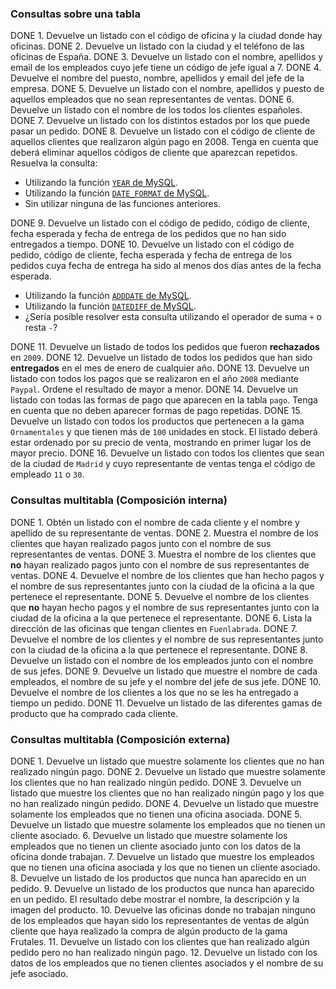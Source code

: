 ### Consultas sobre una tabla

DONE 1. Devuelve un listado con el código de oficina y la ciudad donde hay oficinas.
DONE 2. Devuelve un listado con la ciudad y el teléfono de las oficinas de España.
DONE 3. Devuelve un listado con el nombre, apellidos y email de los empleados cuyo jefe tiene un código de jefe igual a 7.
DONE 4. Devuelve el nombre del puesto, nombre, apellidos y email del jefe de la empresa.
DONE 5. Devuelve un listado con el nombre, apellidos y puesto de aquellos empleados que no sean representantes de ventas.
DONE 6. Devuelve un listado con el nombre de los todos los clientes españoles.
DONE 7. Devuelve un listado con los distintos estados por los que puede pasar un pedido.
DONE 8. Devuelve un listado con el código de cliente de aquellos clientes que realizaron algún pago en 2008. Tenga en cuenta que deberá eliminar aquellos códigos de cliente que aparezcan repetidos. Resuelva la consulta:

- Utilizando la función [`YEAR` de MySQL](https://dev.mysql.com/doc/refman/5.5/en/date-and-time-functions.html#function_year).
- Utilizando la función [`DATE_FORMAT` de MySQL](https://dev.mysql.com/doc/refman/5.5/en/date-and-time-functions.html#function_date-format).
- Sin utilizar ninguna de las funciones anteriores.

DONE 9. Devuelve un listado con el código de pedido, código de cliente, fecha esperada y fecha de entrega de los pedidos que no han sido entregados a tiempo.
DONE 10. Devuelve un listado con el código de pedido, código de cliente, fecha esperada y fecha de entrega de los pedidos cuya fecha de entrega ha sido al menos dos días antes de la fecha esperada.

- Utilizando la función [`ADDDATE` de MySQL](https://dev.mysql.com/doc/refman/5.5/en/date-and-time-functions.html#function_adddate).
- Utilizando la función [`DATEDIFF` de MySQL](https://dev.mysql.com/doc/refman/5.5/en/date-and-time-functions.html#function_datediff).
- ¿Sería posible resolver esta consulta utilizando el operador de suma `+` o resta `-`?

DONE 11. Devuelve un listado de todos los pedidos que fueron **rechazados** en `2009`.
DONE 12. Devuelve un listado de todos los pedidos que han sido **entregados** en el mes de enero de cualquier año.
DONE 13. Devuelve un listado con todos los pagos que se realizaron en el año `2008` mediante `Paypal`. Ordene el resultado de mayor a menor.
DONE 14. Devuelve un listado con todas las formas de pago que aparecen en la tabla `pago`. Tenga en cuenta que no deben aparecer formas de pago repetidas.
DONE 15. Devuelve un listado con todos los productos que pertenecen a la gama `Ornamentales` y que tienen más de `100` unidades en stock. El listado deberá estar ordenado por su precio de venta, mostrando en primer lugar los de mayor precio.
DONE 16. Devuelve un listado con todos los clientes que sean de la ciudad de `Madrid` y cuyo representante de ventas tenga el código de empleado `11` o `30`.

### Consultas multitabla (Composición interna)

DONE 1. Obtén un listado con el nombre de cada cliente y el nombre y apellido de su representante de ventas.
DONE 2. Muestra el nombre de los clientes que hayan realizado pagos junto con el nombre de sus representantes de ventas.
DONE 3. Muestra el nombre de los clientes que **no** hayan realizado pagos junto con el nombre de sus representantes de ventas.
DONE 4. Devuelve el nombre de los clientes que han hecho pagos y el nombre de sus representantes junto con la ciudad de la oficina a la que pertenece el representante.
DONE 5. Devuelve el nombre de los clientes que **no** hayan hecho pagos y el nombre de sus representantes junto con la ciudad de la oficina a la que pertenece el representante.
DONE 6. Lista la dirección de las oficinas que tengan clientes en `Fuenlabrada`.
DONE 7. Devuelve el nombre de los clientes y el nombre de sus representantes junto con la ciudad de la oficina a la que pertenece el representante.
DONE 8. Devuelve un listado con el nombre de los empleados junto con el nombre de sus jefes.
DONE 9. Devuelve un listado que muestre el nombre de cada empleados, el nombre de su jefe y el nombre del jefe de sus jefe.
DONE 10. Devuelve el nombre de los clientes a los que no se les ha entregado a tiempo un pedido.
DONE 11. Devuelve un listado de las diferentes gamas de producto que ha comprado cada cliente.

### Consultas multitabla (Composición externa)


DONE 1. Devuelve un listado que muestre solamente los clientes que no han realizado ningún pago.
DONE 2. Devuelve un listado que muestre solamente los clientes que no han realizado ningún pedido.
DONE 3. Devuelve un listado que muestre los clientes que no han realizado ningún pago y los que no han realizado ningún pedido.
DONE 4. Devuelve un listado que muestre solamente los empleados que no tienen una oficina asociada.
DONE 5. Devuelve un listado que muestre solamente los empleados que no tienen un cliente asociado.
6. Devuelve un listado que muestre solamente los empleados que no tienen un cliente asociado junto con los datos de la oficina donde trabajan.
7. Devuelve un listado que muestre los empleados que no tienen una oficina asociada y los que no tienen un cliente asociado.
8. Devuelve un listado de los productos que nunca han aparecido en un pedido.
9. Devuelve un listado de los productos que nunca han aparecido en un pedido. El resultado debe mostrar el nombre, la descripción y la imagen del producto.
10. Devuelve las oficinas donde no trabajan ninguno de los empleados que hayan sido los representantes de ventas de algún cliente que haya realizado la compra de algún producto de la gama Frutales.
11. Devuelve un listado con los clientes que han realizado algún pedido pero no han realizado ningún pago.
12. Devuelve un listado con los datos de los empleados que no tienen clientes asociados y el nombre de su jefe asociado.
